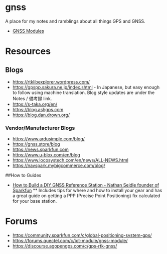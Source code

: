 # gnss

A place for my notes and ramblings about all things GPS and GNSS.


* [GNSS Modules](GNSS_Receiver_Modules.md)

# Resources
## Blogs
* <https://rtklibexplorer.wordpress.com/>
* <https://gpspp.sakura.ne.jp/index.shtml> - In Japanese, but easy enough to follow using machine translation. Blog style updates are under the Notes / 備考録 link.
* <https://s-taka.org/en/>
* <https://blog.ashgps.com>
* <https://blog.dan.drown.org/>

### Vendor/Manufacturer Blogs
* <https://www.ardusimple.com/blog/>
* <https://gnss.store/blog>
* <https://news.sparkfun.com>
* <https://www.u-blox.com/en/blog>
* <https://www.locosystech.com/en/news/ALL-NEWS.html>
* <https://navspark.mybigcommerce.com/blog/>

##How to Guides
*  [How to Build a DIY GNSS Reference Station - Nathan Seidle founder of Sparkfun](https://learn.sparkfun.com/tutorials/how-to-build-a-diy-gnss-reference-station/all)
** Includes tips for where and how to install your gear and has a great guide on getting a PPP (Precise Point Positioning) fix calculated for your base station.

# Forums
* <https://community.sparkfun.com/c/global-positioning-system-gps/>
* <https://forums.quectel.com/c/iot-module/gnss-module/>
* <https://discourse.agopengps.com/c/gps-rtk-gnss/>



